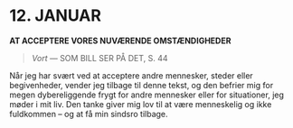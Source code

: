 # 12. JANUAR

**AT ACCEPTERE VORES NUVÆRENDE OMSTÆNDIGHEDER**

> *Vort*
> — SOM BILL SER PÅ DET, S. 44

Når jeg har svært ved at acceptere andre mennesker, steder eller begivenheder, vender jeg tilbage til denne tekst, og den befrier mig for megen dybereliggende frygt for andre mennesker eller for situationer, jeg møder i mit liv. Den tanke giver mig lov til at være menneskelig og ikke fuldkommen – og at få min sindsro tilbage.
